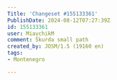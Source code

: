 ```yaml
---
Title: 'Changeset #155133361'
PublishDate: 2024-08-12T07:27:39Z
id: 155133361
user: MiavchikM
comment: Škurda small path
created_by: JOSM/1.5 (19160 en)
tags:
- Montenegro

---
```

